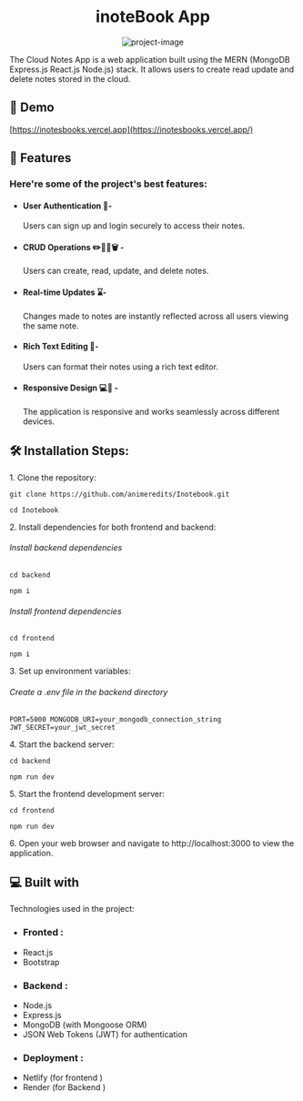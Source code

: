 <h1 align="center" id="title">inoteBook App</h1>

<p align="center"><img src="https://socialify.git.ci/animeredits/Inotebook/image?description=1&descriptionEditable=The%20Cloud%20Notes%20App%20is%20a%20web%20application%20built%20using%20the%20MERN%20(MongoDB%2C%20Express.js%2C%20React.js%2C%20Node.js)%20stack.%20It%20allows%20users%20to%20create%2C%20read%2C%20update%2C%20and%20delete%20notes%20stored%20in%20the%20cloud.&font=Raleway&logo=https%3A%2F%2Fupload.wikimedia.org%2Fwikipedia%2Fcommons%2Fthumb%2F3%2F30%2FReact_Logo_SVG.svg%2F1024px-React_Logo_SVG.svg.png&name=1&pattern=Charlie%20Brown&theme=Dark" alt="project-image"></p>

<p id="description">The Cloud Notes App is a web application built using the MERN (MongoDB Express.js React.js Node.js) stack. It allows users to create read update and delete notes stored in the cloud.</p>

<h2>🚀 Demo</h2>

[https://inotesbooks.vercel.app](https://inotesbooks.vercel.app/)

  
  
<h2>🧐 Features</h2>

<h3>Here're some of the project's best features:</h3>

*  <h4> User Authentication 👤- </h4>
   Users can sign up and login securely to access their notes.
*  <h4> CRUD Operations ✏️📖📝🗑 - </h4>
    Users can create, read, update, and delete notes.
*  <h4> Real-time Updates ⌛- </h4>
    Changes made to notes are instantly reflected across all users viewing the same note.
*  <h4> Rich Text Editing 📝- </h4>
    Users can format their notes using a rich text editor.
* <h4>  Responsive Design 💻📲 - </h4>
    The application is responsive and works seamlessly across different devices.

<h2>🛠️ Installation Steps:</h2>

<p>1. Clone the repository:</p>

```
git clone https://github.com/animeredits/Inotebook.git
```

```
cd Inotebook
```

<p>2. Install dependencies for both frontend and backend:</p>
      <h6>Install backend dependencies</h6>

```
cd backend 
```

```
npm i
```
<h6>Install frontend dependencies </h6>

```
cd frontend 
```

```
npm i
```

<p>3. Set up environment variables:</p>
 <h6> Create a .env file in the backend directory</h6>


```
PORT=5000 MONGODB_URI=your_mongodb_connection_string JWT_SECRET=your_jwt_secret
```

<p>4. Start the backend server:</p>

```
cd backend
```

```
npm run dev 
```

<p>5. Start the frontend development server:</p>

```
cd frontend
```

```
npm run dev 
```

<p>6. Open your web browser and navigate to http://localhost:3000 to view the application.</p>

  
  
<h2>💻 Built with</h2>

Technologies used in the project:

* <h3>  Fronted :</h3>
*  React.js
*  Bootstrap
* <h3>  Backend : </h3>
*   Node.js
*   Express.js
*   MongoDB (with Mongoose ORM)
*   JSON Web Tokens (JWT) for authentication
*   <h3>Deployment :</h3>
*   Netlify (for frontend )
*   Render (for Backend  )
#
